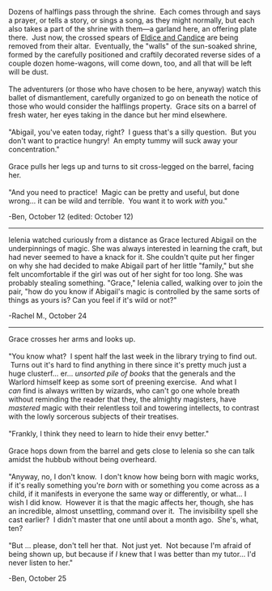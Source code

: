 Dozens of halflings pass through the shrine. &#xA0;Each comes through and says a prayer, or tells a story, or sings a song, as they might normally, but each also takes a part of the shrine with them&#x2014;a garland here, an offering plate there. &#xA0;Just now, the crossed spears of&#xA0;<a href="http://themidnightoil.net/blog/post/64" rel="nofollow">Eldice and Candice</a> are being removed from their altar. &#xA0;Eventually, the &quot;walls&quot; of the sun-soaked shrine, formed by the carefully positioned and craftily decorated reverse sides of a couple dozen home-wagons, will come down, too, and all that will be left will be dust.<br><br>The adventurers (or those who have chosen to be here, anyway) watch this ballet of dismantlement, carefully organized to go on beneath the notice of those who would consider the halflings property. &#xA0;Grace sits on a barrel of fresh water, her eyes taking in the dance but her mind elsewhere.<br><br>&quot;Abigail, you&apos;ve eaten today, right? &#xA0;I guess that&apos;s a silly question. &#xA0;But you don&apos;t want to practice hungry! &#xA0;An empty tummy will suck away your concentration.&quot;<br><br>Grace pulls her legs up and turns to sit cross-legged on the barrel, facing her.<br><br>&quot;And you need to practice! &#xA0;Magic can be pretty and useful, but done wrong... it can be wild and terrible. &#xA0;You want it to work <em>with&#xA0;</em>you.&quot;<br>

-Ben, October 12 (edited: October 12)

---

Ielenia watched curiously from a distance as Grace lectured Abigail on the underpinnings of magic. She was always interested in learning the craft, but had never seemed to have a knack for it. She couldn&apos;t quite put her finger on why she had decided to make Abigail part of her little &quot;family,&quot; but she felt uncomfortable if the girl was out of her sight for too long. She was probably stealing something. &quot;Grace,&quot; Ielenia called, walking over to join the pair, &quot;how do you know if Abigail&apos;s magic is controlled by the same sorts of things as yours is? Can you feel if it&apos;s wild or not?&quot;<br>

-Rachel M., October 24

---

Grace crosses her arms and looks up.<br><br>&quot;You know what? &#xA0;I spent half the last week in the library trying to find out. &#xA0;Turns out it&apos;s hard to find anything in there since it&apos;s pretty much just a huge clusterf... er... <em>unsorted pile of books</em> that the generals and the Warlord himself keep as some sort of preening exercise. &#xA0;And what I <em>can</em>&#xA0;find is always written by wizards, who can&apos;t go one whole breath without reminding the reader that they, the almighty magisters, have <em>mastered</em>&#xA0;magic with their relentless toil and towering intellects, to contrast with the lowly sorcerous subjects of their treatises.<br><br>&quot;Frankly, I think they need to learn to hide their envy better.&quot;<br><br>Grace hops down from the barrel and gets close to Ielenia so she can talk amidst the hubbub without being overheard.<br><br>&quot;Anyway, no, I don&apos;t know. &#xA0;I don&apos;t know how being born with magic works, if it&apos;s really something you&apos;re <em>born</em>&#xA0;with or something you come across as a child, if it manifests in everyone the same way or differently, or what...&#xA0;I wish I did know. &#xA0;However it is that the magic affects her, though, she has an incredible, almost unsettling, command over it. &#xA0;The invisibility spell she cast earlier? &#xA0;I didn&apos;t master that one until about a month ago. &#xA0;She&apos;s, what, ten?<br><br>&quot;But&#xA0;... please, don&apos;t tell her that. &#xA0;Not just yet. &#xA0;Not because I&apos;m afraid of being shown up, but because if <em>I</em>&#xA0;knew that I was better than my tutor... I&apos;d never listen to her.&quot;

-Ben, October 25
